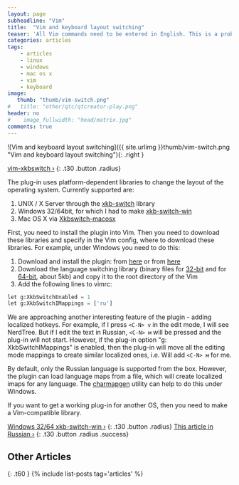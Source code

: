 ```yaml
---
layout: page
subheadline: "Vim"
title:  "Vim and keyboard layout switching"
teaser: 'All Vim commands need to be entered in English. This is a problem if the main text is entered in some other language because you need to frequently switch the layout. One of the solutions makes you get used to a new hotkey to switch layout. Also, there are many platform-dependent solutions with the call of various utilities. The goal of the vim-xkbswitch plug-in is to provide uniform behavior for many operating systems and languages.'
categories: articles
tags:
    - articles
    - linux
    - windows
    - mac os x
    - vim
    - keyboard
image:
   thumb: "thumb/vim-switch.png"
#   title: "other/qtc/qtcreator-play.png"
header: no
#    image_fullwidth: "head/matrix.jpg"
comments: true
---
```


![Vim and keyboard layout switching]({{ site.urlimg }}thumb/vim-switch.png "Vim and keyboard layout switching"){: .right }

[vim-xkbswitch ›](http://www.vim.org/scripts/script.php?script_id=4503)
{: .t30 .button .radius}

The plug-in uses platform-dependent libraries to change the layout of the operating system. Currently supported are:

1. UNIX / X Server through the [xkb-switch](https://github.com/ierton/xkb-switch) library
2. Windows 32/64bit, for which I had to make [xkb-switch-win](https://github.com/DeXP/xkb-switch-win)
3. Mac OS X via [Xkbswitch-macosx](https://github.com/myshov/xkbswitch-macosx)

First, you need to install the plugin into Vim. Then you need to download these libraries and specify in the Vim config, where to download these libraries. For example, under Windows you need to do this:

1. Download and install the plugin: from [here](http://www.vim.org/scripts/script.php?script_id=4503) or from [here](https://github.com/lyokha/vim-xkbswitch)
2. Download the language switching library (binary files for [32-bit](https://github.com/DeXP/xkb-switch-win/raw/master/bin/libxkbswitch32.dll) and for [64-bit](https://github.com/DeXP/xkb-switch-win/raw/master/bin/libxkbswitch64.dll), about 5kb) and copy it to the root directory of the Vim
3. Add the following lines to vimrc:

```python
let g:XkbSwitchEnabled = 1 
let g:XkbSwitchIMappings = ['ru']
```


We are approaching another interesting feature of the plugin - adding localized hotkeys. For example, if I press `<C-N> v` in the edit mode, I will see NerdTree. But if I edit the text in Russian, `<C-N> м` will be pressed and the plug-in will not start. However, if the plug-in option "g: XkbSwitchIMappings" is enabled, then the plug-in will move all the editing mode mappings to create similar localized ones, i.e. Will add `<C-N> м` for me.

By default, only the Russian language is supported from the box. However, the plugin can load language maps from a file, which will create localized imaps for any language. The [charmapgen](https://github.com/DeXP/xkb-switch-win/tree/master/charmap) utility can help to do this under Windows.

If you want to get a working plug-in for another OS, then you need to make a Vim-compatible library.


[Windows 32/64 xkb-switch-win ›](https://github.com/DeXP/xkb-switch-win) 
{: .t30 .button .radius}
[This article in Russian ›](https://habrahabr.ru/post/175709/) 
{: .t30 .button .radius .success}

## Other Articles
{: .t60 }
{% include list-posts tag='articles' %}
